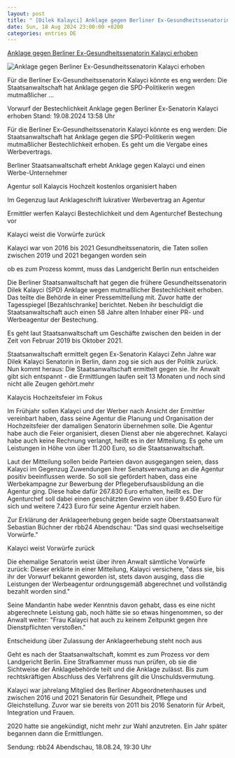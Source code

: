 ```yaml
---
layout: post
title: " [Dilek Kalayci] Anklage gegen Berliner Ex-Gesundheitssenatorin Kalayci erhoben"
date: Sun, 18 Aug 2024 23:00:00 +0200
categories: entries DE
---
```

[Anklage gegen Berliner Ex-Gesundheitssenatorin Kalayci erhoben](https://www.tagesschau.de/inland/regional/berlin/anklage-gegen-ehemalige-berliner-gesundheitssenatorin-kalayci-100.html)

![Anklage gegen Berliner Ex-Gesundheitssenatorin Kalayci erhoben](https://images.tagesschau.de/image/1c14bc0c-85c3-42a8-a61b-79e776a7d6e2/AAABkWqCS94/AAABkUqnCZ0/16x9-1280/rbb-dilek-kalayci-spd-100.jpg)

Für die Berliner Ex-Gesundheitssenatorin Kalayci könnte es eng werden: Die Staatsanwaltschaft hat Anklage gegen die SPD-Politikerin wegen mutmaßlicher ...

Vorwurf der Bestechlichkeit Anklage gegen Berliner Ex-Senatorin Kalayci erhoben Stand: 19.08.2024 13:58 Uhr

Für die Berliner Ex-Gesundheitssenatorin Kalayci könnte es eng werden: Die Staatsanwaltschaft hat Anklage gegen die SPD-Politikerin wegen mutmaßlicher Bestechlichkeit erhoben. Es geht um die Vergabe eines Werbevertrags.

Berliner Staatsanwaltschaft erhebt Anklage gegen Kalayci und einen Werbe-Unternehmer

Agentur soll Kalaycis Hochzeit kostenlos organisiert haben

Im Gegenzug laut Anklageschrift lukrativer Werbevertrag an Agentur

Ermittler werfen Kalayci Bestechlichkeit und dem Agenturchef Bestechung vor

Kalayci weist die Vorwürfe zurück

Kalayci war von 2016 bis 2021 Gesundheitssenatorin, die Taten sollen zwischen 2019 und 2021 begangen worden sein

ob es zum Prozess kommt, muss das Landgericht Berlin nun entscheiden

Die Berliner Staatsanwaltschaft hat gegen die frühere Gesundheitssenatorin Dilek Kalayci (SPD) Anklage wegen mutmaßlicher Bestechlichkeit erhoben. Das teilte die Behörde in einer Pressemitteilung mit. Zuvor hatte der Tagesspiegel [Bezahlschranke] berichtet. Neben ihr beschuldigt die Staatsanwaltschaft auch einen 58 Jahre alten Inhaber einer PR- und Werbeagentur der Bestechung.



Es geht laut Staatsanwaltschaft um Geschäfte zwischen den beiden in der Zeit von Februar 2019 bis Oktober 2021.

Staatsanwaltschaft ermittelt gegen Ex-Senatorin Kalayci Zehn Jahre war Dilek Kalayci Senatorin in Berlin, dann zog sie sich aus der Politik zurück. Nun kommt heraus: Die Staatsanwaltschaft ermittelt gegen sie. Ihr Anwalt gibt sich entspannt - die Ermittlungen laufen seit 13 Monaten und noch sind nicht alle Zeugen gehört.mehr

Kalaycis Hochzeitsfeier im Fokus

Im Frühjahr sollen Kalayci und der Werber nach Ansicht der Ermittler vereinbart haben, dass seine Agentur die Planung und Organisation der Hochzeitsfeier der damaligen Senatorin übernehmen solle. Die Agentur habe auch die Feier organisiert, diesen Dienst aber nie abgerechnet. Kalayci habe auch keine Rechnung verlangt, heißt es in der Mitteilung. Es gehe um Leistungen in Höhe von über 11.200 Euro, so die Staatsanwaltschaft.



Laut der Mitteilung sollen beide Parteien davon ausgegangen seien, dass Kalayci im Gegenzug Zuwendungen ihrer Senatsverwaltung an die Agentur positiv beeinflussen werde. So soll sie gefördert haben, dass eine Werbekampagne zur Bewerbung der Pflegeberufsausbildung an die Agentur ging. Diese habe dafür 267.830 Euro erhalten, heißt es. Der Agenturchef soll dabei einen geschätzten Gewinn von über 9.450 Euro für sich und weitere 7.423 Euro für seine Agentur erzielt haben.



Zur Erklärung der Anklageerhebung gegen beide sagte Oberstaatsanwalt Sebastian Büchner der rbb24 Abendschau: "Das sind quasi wechselseitige Vorwürfe."

Kalayci weist Vorwürfe zurück

Die ehemalige Senatorin weist über ihren Anwalt sämtliche Vorwürfe zurück: Dieser erklärte in einer Mitteilung, Kalayci versichere, "dass sie, bis ihr der Vorwurf bekannt geworden ist, stets davon ausging, dass die Leistungen der Werbeagentur ordnungsgemäß abgerechnet und vollständig bezahlt worden sind."



Seine Mandantin habe weder Kenntnis davon gehabt, dass es eine nicht abgerechnete Leistung gab, noch hätte sie so etwas hingenommen, so der Anwalt weiter: "Frau Kalayci hat auch zu keinem Zeitpunkt gegen ihre Dienstpflichten verstoßen."

Entscheidung über Zulassung der Anklageerhebung steht noch aus

Geht es nach der Staatsanwaltschaft, kommt es zum Prozess vor dem Landgericht Berlin. Eine Strafkammer muss nun prüfen, ob sie die Sichtweise der Anklagebehörde teilt und die Anklage zulässt. Bis zum rechtskräftigen Abschluss des Verfahrens gilt die Unschuldsvermutung.



Kalayci war jahrelang Mitglied des Berliner Abgeordnetenhauses und zwischen 2016 und 2021 Senatorin für Gesundheit, Pflege und Gleichstellung. Zuvor war sie bereits von 2011 bis 2016 Senatorin für Arbeit, Integration und Frauen.



2020 hatte sie angekündigt, nicht mehr zur Wahl anzutreten. Ein Jahr später begannen dann die Ermittlungen.

Sendung: rbb24 Abendschau, 18.08.24, 19:30 Uhr

